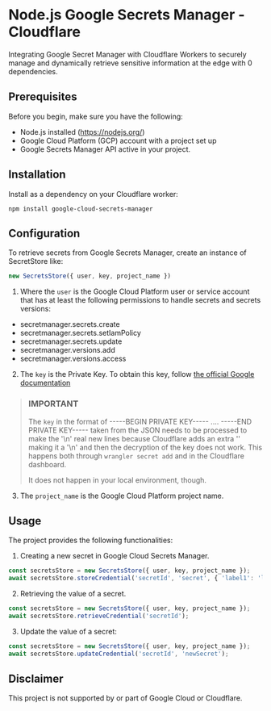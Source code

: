 # Node.js Google Secrets Manager - Cloudflare

Integrating Google Secret Manager with Cloudflare Workers to securely manage and dynamically retrieve sensitive information at the edge with
0 dependencies.

## Prerequisites

Before you begin, make sure you have the following:

- Node.js installed (https://nodejs.org/)
- Google Cloud Platform (GCP) account with a project set up
- Google Secrets Manager API active in your project.

## Installation

Install as a dependency on your Cloudflare worker:

```shell
npm install google-cloud-secrets-manager
```

## Configuration

To retrieve secrets from Google Secrets Manager, create an instance of SecretStore like:

```javascript
new SecretsStore({ user, key, project_name })
```

1. Where the `user` is the Google Cloud Platform user or service account that has at least the following permissions to handle secrets and
   secrets versions:
  - secretmanager.secrets.create
  - secretmanager.secrets.setIamPolicy
  - secretmanager.secrets.update
  - secretmanager.versions.add
  - secretmanager.versions.access


2. The `key` is the Private Key. To obtain this key,
   follow [the official Google documentation](https://developers.google.com/workspace/guides/create-credentials#create_credentials_for_a_service_account)

> ### IMPORTANT
>   The `key` in the format of -----BEGIN PRIVATE KEY----- .... -----END PRIVATE KEY----- taken from the JSON
> needs to be processed to make the '\n' real new lines because Cloudflare adds an extra '\' making it a '\\n'
> and then the decryption of the key does not work. This happens both through `wrangler secret add` and in the Cloudflare dashboard.
>
>It does not happen in your local environment, though.

3. The `project_name` is the Google Cloud Platform project name.

## Usage

The project provides the following functionalities:

1. Creating a new secret in Google Cloud Secrets Manager.

```javascript
const secretsStore = new SecretsStore({ user, key, project_name });
await secretsStore.storeCredential('secretId', 'secret', { 'label1': 'labelValue1', 'label2': 'labelValue2' });
```

2. Retrieving the value of a secret.

```javascript
const secretsStore = new SecretsStore({ user, key, project_name });
await secretsStore.retrieveCredential('secretId');
```

3. Update the value of a secret:

```typescript
const secretsStore = new SecretsStore({ user, key, project_name });
await secretsStore.updateCredential('secretId', 'newSecret');
```

## Disclaimer

This project is not supported by or part of Google Cloud or Cloudflare.
